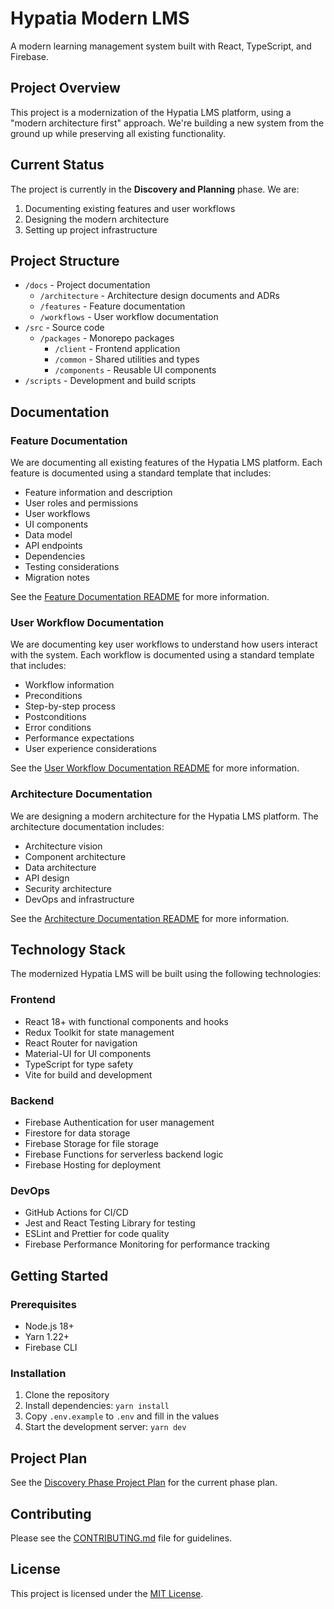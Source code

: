 # Hypatia Modern LMS

A modern learning management system built with React, TypeScript, and Firebase.

## Project Overview

This project is a modernization of the Hypatia LMS platform, using a "modern architecture first" approach. We're building a new system from the ground up while preserving all existing functionality.

## Current Status

The project is currently in the **Discovery and Planning** phase. We are:

1. Documenting existing features and user workflows
2. Designing the modern architecture
3. Setting up project infrastructure

## Project Structure

- `/docs` - Project documentation
  - `/architecture` - Architecture design documents and ADRs
  - `/features` - Feature documentation
  - `/workflows` - User workflow documentation
- `/src` - Source code
  - `/packages` - Monorepo packages
    - `/client` - Frontend application
    - `/common` - Shared utilities and types
    - `/components` - Reusable UI components
- `/scripts` - Development and build scripts

## Documentation

### Feature Documentation

We are documenting all existing features of the Hypatia LMS platform. Each feature is documented using a standard template that includes:

- Feature information and description
- User roles and permissions
- User workflows
- UI components
- Data model
- API endpoints
- Dependencies
- Testing considerations
- Migration notes

See the [Feature Documentation README](./docs/features/README.md) for more information.

### User Workflow Documentation

We are documenting key user workflows to understand how users interact with the system. Each workflow is documented using a standard template that includes:

- Workflow information
- Preconditions
- Step-by-step process
- Postconditions
- Error conditions
- Performance expectations
- User experience considerations

See the [User Workflow Documentation README](./docs/workflows/README.md) for more information.

### Architecture Documentation

We are designing a modern architecture for the Hypatia LMS platform. The architecture documentation includes:

- Architecture vision
- Component architecture
- Data architecture
- API design
- Security architecture
- DevOps and infrastructure

See the [Architecture Documentation README](./docs/architecture/README.md) for more information.

## Technology Stack

The modernized Hypatia LMS will be built using the following technologies:

### Frontend

- React 18+ with functional components and hooks
- Redux Toolkit for state management
- React Router for navigation
- Material-UI for UI components
- TypeScript for type safety
- Vite for build and development

### Backend

- Firebase Authentication for user management
- Firestore for data storage
- Firebase Storage for file storage
- Firebase Functions for serverless backend logic
- Firebase Hosting for deployment

### DevOps

- GitHub Actions for CI/CD
- Jest and React Testing Library for testing
- ESLint and Prettier for code quality
- Firebase Performance Monitoring for performance tracking

## Getting Started

### Prerequisites

- Node.js 18+
- Yarn 1.22+
- Firebase CLI

### Installation

1. Clone the repository
2. Install dependencies: `yarn install`
3. Copy `.env.example` to `.env` and fill in the values
4. Start the development server: `yarn dev`

## Project Plan

See the [Discovery Phase Project Plan](./docs/Discovery_Phase_Project_Plan.md) for the current phase plan.

## Contributing

Please see the [CONTRIBUTING.md](CONTRIBUTING.md) file for guidelines.

## License

This project is licensed under the [MIT License](LICENSE).
